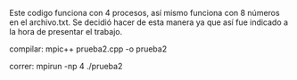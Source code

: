 Este codigo funciona con 4 procesos, así mismo funciona con 8 números en el archivo.txt.
Se decidió hacer de esta manera ya que así fue indicado a la hora de presentar el trabajo.



compilar:
mpic++  prueba2.cpp -o prueba2

correr:
mpirun -np 4 ./prueba2